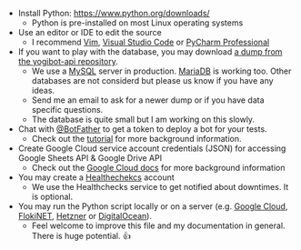 - Install Python: https://www.python.org/downloads/
    - Python is pre-installed on most Linux operating systems
- Use an editor or IDE to edit the source
    - I recommend [Vim](https://www.vim.org/download.php), [Visual Studio Code](https://code.visualstudio.com/) or [PyCharm Professional](https://www.jetbrains.com/pycharm/)
- If you want to play with the database, you may download [a dump from the yogibot-api repository](https://github.com/Crazy-Marvin/yogibot-api/tree/trunk/dumps).
    - We use a [MySQL](https://www.mysql.com/) server in production.  [MariaDB](https://mariadb.org/) is working too. Other databases are not considerd but please us know if you have any ideas.
    - Send me an email to ask for a newer dump or if you have data specific questions.
    - The database is quite small but I am working on this slowly.
- Chat with [@BotFather](https://telegram.me/BotFather) to get a token to deploy a bot for your tests.  
    - Check out the [tutorial](https://core.telegram.org/bots/tutorial) for more background information. 
- Create Google Cloud service account credentials (JSON) for accessing Google Sheets API & Google Drive API
    - Check out the [Google Cloud docs](https://cloud.google.com/docs/) for more background information
- You may create a [Healthechekcs](https://healthchecks.io/) account 
    - We use the Healthchecks service to get notified about downtimes. It is optional.
- You may run the Python script locally or on a server (e.g. [Google Cloud](https://cloud.google.com/), [FlokiNET](https://www.billing.flokinet.com/aff.php?aff=46), [Hetzner](https://hetzner.cloud/?ref=NmVdyrHedFgx) or [DigitalOcean](https://m.do.co/c/d4e804717547)).
    - Feel welcome to improve this file and my documentation in general. There is huge potential. 👍 
